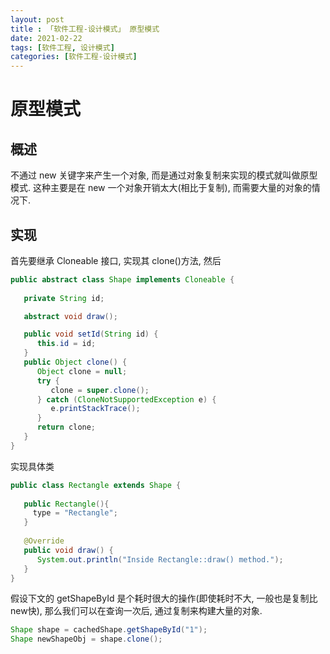 ```yaml
---
layout: post
title : 「软件工程-设计模式」 原型模式
date: 2021-02-22
tags: [软件工程, 设计模式]
categories: [软件工程-设计模式]
---
```


# 原型模式

## 概述

不通过 new 关键字来产生一个对象, 而是通过对象复制来实现的模式就叫做原型模式. 这种主要是在 new 一个对象开销太大(相比于复制), 而需要大量的对象的情况下.

## 实现

首先要继承 Cloneable 接口, 实现其 clone()方法, 然后

``` java
public abstract class Shape implements Cloneable {
   
   private String id;

   abstract void draw();

   public void setId(String id) {
      this.id = id;
   }
   public Object clone() {
      Object clone = null;
      try {
         clone = super.clone();
      } catch (CloneNotSupportedException e) {
         e.printStackTrace();
      }
      return clone;
   }
}
```

实现具体类

``` java
public class Rectangle extends Shape {
 
   public Rectangle(){
     type = "Rectangle";
   }
 
   @Override
   public void draw() {
      System.out.println("Inside Rectangle::draw() method.");
   }
}
```

假设下文的 getShapeById 是个耗时很大的操作(即使耗时不大, 一般也是复制比new快), 那么我们可以在查询一次后, 通过复制来构建大量的对象.

``` java
Shape shape = cachedShape.getShapeById("1"); 
Shape newShapeObj = shape.clone(); 
```
